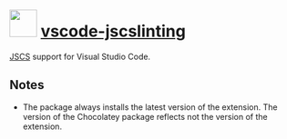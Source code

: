 # <img src="https://cdn.jsdelivr.net/gh/pascalberger/chocolatey-packages@3ed1399ef70d091e9e7cc2129c694ba1abbb37cf/icons/vscode-jscslinting.png" width="48" height="48"/> [vscode-jscslinting](https://chocolatey.org/packages/vscode-jscslinting)

[JSCS](http://jscs.info/) support for Visual Studio Code.

## Notes

* The package always installs the latest version of the extension.
  The version of the Chocolatey package reflects not the version of the extension.
